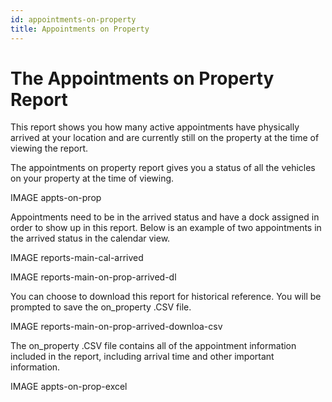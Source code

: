 ```yaml
---
id: appointments-on-property
title: Appointments on Property
---
```


# The Appointments on Property Report

This report shows you how many active appointments have physically arrived at your location and are currently still on the property at the time of viewing the report. 

The appointments on property report gives you a status of all the vehicles on your property at the time of viewing.
  
 IMAGE appts-on-prop

Appointments need to be in the arrived status and have a dock assigned in order to show up in this report.  Below is an example of two appointments in the arrived status in the calendar view. 

 IMAGE reports-main-cal-arrived

IMAGE reports-main-on-prop-arrived-dl

You can choose to download this report for historical reference. You will be prompted to save the on_property .CSV file. 

IMAGE reports-main-on-prop-arrived-downloa-csv
 
The on_property .CSV file contains all of the appointment information included in the report, including arrival time and other important information. 

 IMAGE appts-on-prop-excel



